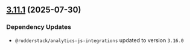 ## [3.11.1](https://github.com/rudderlabs/rudder-sdk-js/compare/@rudderstack/analytics-js-plugins@3.11.0...@rudderstack/analytics-js-plugins@3.11.1) (2025-07-30)

### Dependency Updates

* `@rudderstack/analytics-js-integrations` updated to version `3.16.0`
